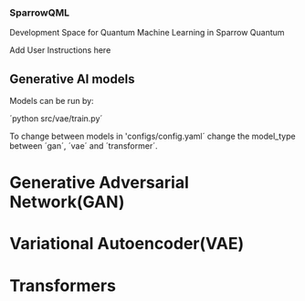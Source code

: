 ### SparrowQML
Development Space for Quantum Machine Learning in Sparrow Quantum

Add User Instructions here

## Generative AI models
Models can be run by:

´python src/vae/train.py´

To change between models in 'configs/config.yaml´ change the model_type between ´gan´, ´vae´ and ´transformer´.

# Generative Adversarial Network(GAN)

# Variational Autoencoder(VAE)

# Transformers
